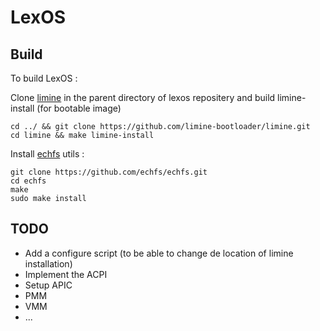 # LexOS

## Build

To build LexOS : 

Clone 
[limine](https://github.com/limine-bootloader/limine) in the parent directory 
of lexos repositery and build limine-install (for bootable image) 
```
cd ../ && git clone https://github.com/limine-bootloader/limine.git
cd limine && make limine-install
```


Install [echfs](https://github.com/echfs/echfs) utils :

```
git clone https://github.com/echfs/echfs.git
cd echfs
make
sudo make install
```

## TODO

-   Add a configure script (to be able to change de location of limine 
installation)
-   Implement the ACPI
-   Setup APIC
-   PMM
-   VMM
-   ...
